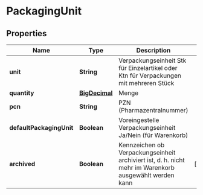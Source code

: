 # PackagingUnit

## Properties
Name | Type | Description | Notes
------------ | ------------- | ------------- | -------------
**unit** | **String** | Verpackungseinheit Stk für Einzelartikel oder Ktn für Verpackungen mit mehreren Stück | 
**quantity** | [**BigDecimal**](BigDecimal.md) | Menge | 
**pcn** | **String** | PZN (Pharmazentralnummer) | 
**defaultPackagingUnit** | **Boolean** | Voreingestelle Verpackungseinheit Ja/Nein (für Warenkorb) | 
**archived** | **Boolean** | Kennzeichen ob Verpackungseinheit archiviert ist, d. h. nicht mehr im Warenkorb ausgewählt werden kann |  [optional]

